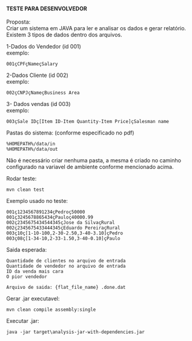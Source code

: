 #### TESTE PARA DESENVOLVEDOR

Proposta:  
Criar um sistema em JAVA para ler e analisar os dados e gerar relatório. Existem 3 tipos de dados dentro dos arquivos.  

1-Dados do Vendedor (id 001)  
exemplo:  
~~~
001çCPFçNameçSalary
~~~

2-Dados Cliente (id 002)  
exemplo:
~~~  
002çCNPJçNameçBusiness Area
~~~

3- Dados vendas (id 003)  
exemplo:  
~~~
003çSale IDç[Item ID-Item Quantity-Item Price]çSalesman name
~~~


Pastas do sistema: (conforme especificado no pdf)  
~~~
%HOMEPATH%/data/in  
%HOMEPATH%/data/out
~~~

Não é necessário criar nenhuma pasta, a mesma é criado no caminho configurado na variavel de ambiente conforme mencionado acima.  

Rodar teste:  
~~~
mvn clean test
~~~

Exemplo usado no teste:  
~~~
001ç1234567891234çPedroç50000
001ç3245678865434çPauloç40000.99
002ç2345675434544345çJose da SilvaçRural
002ç2345675433444345çEduardo PereiraçRural
003ç10ç[1-10-100,2-30-2.50,3-40-3.10]çPedro
003ç08ç[1-34-10,2-33-1.50,3-40-0.10]çPaulo
~~~

Saida esperada:  
~~~
Quantidade de clientes no arquivo de entrada
Quantidade de vendedor no arquivo de entrada
ID da venda mais cara
O pior vendedor

Arquivo de saida: {flat_file_name} .done.dat
~~~

Gerar .jar executavel:
~~~
mvn clean compile assembly:single
~~~

Executar .jar:
~~~
java -jar target\analysis-jar-with-dependencies.jar
~~~

